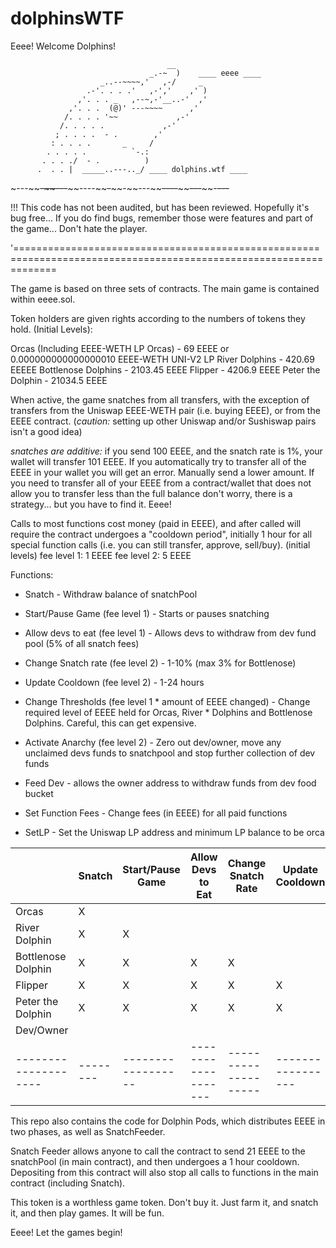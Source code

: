 # dolphinsWTF
Eeee! Welcome Dolphins! 


                                       __                         
                                   _.-~  )    ____ eeee ____      
                        _..--~~~~,'   ,-/     _                   
                     .-'. . . .'   ,-','    ,' )                  
                   ,'. . . _   ,--~,-'__..-'  ,'                  
                 ,'. . .  (@)' ---~~~~      ,'                    
                /. . . . '~~             ,-'                      
               /. . . . .             ,-'                         
              ; . . . .  - .        ,'                            
             : . . . .       _     /                              
            . . . . .          `-.:                               
           . . . ./  - .          )                               
          .  . . |  _____..---.._/ ____ dolphins.wtf ____         
~---~~~~-~~---~~~~----~~~~-~~~~-~~---~~~~----~~~~~~---~~~~-~~---~~
                                                                  
!!! This code has not been audited, but has been reviewed. Hopefully it's bug free... 
If you do find bugs, remember those were features and part of the game... Don't hate the player.

'===================================================================================================================

The game is based on three sets of contracts. The main game is contained within eeee.sol. 

Token holders are given rights according to the numbers of tokens they hold. 
(Initial Levels):

Orcas (Including EEEE-WETH LP Orcas) - 69 EEEE or 0.000000000000000010 EEEE-WETH UNI-V2 LP
River Dolphins - 420.69 EEEEE
Bottlenose Dolphins - 2103.45 EEEE
Flipper - 4206.9 EEEE
Peter the Dolphin - 21034.5 EEEE

When active, the game snatches from all transfers, with the exception of transfers from the Uniswap EEEE-WETH pair (i.e. buying EEEE), or from the EEEE contract.
(*caution:* setting up other Uniswap and/or Sushiswap pairs isn't a good idea)

*snatches are additive:* if you send 100 EEEE, and the snatch rate is 1%, your wallet will transfer 101 EEEE. If you automatically try to transfer all of the EEEE in your wallet you will get an error. Manually send a lower amount. If you need to transfer all of your EEEE from a contract/wallet that does not allow you to transfer less than the full balance don't worry, there is a strategy... but you have to find it. Eeee!

Calls to most functions cost money (paid in EEEE), and after called will require the contract undergoes a "cooldown period", initially 1 hour for all special function calls (i.e. you can still transfer, approve, sell/buy).
(initial levels)
fee level 1: 1 EEEE
fee level 2: 5 EEEE

Functions:
* Snatch - Withdraw balance of snatchPool
* Start/Pause Game (fee level 1) - Starts or pauses snatching
* Allow devs to eat (fee level 1) - Allows devs to withdraw from dev fund pool (5% of all snatch fees)
* Change Snatch rate (fee level 2) - 1-10% (max 3% for Bottlenose)
* Update Cooldown (fee level 2) - 1-24 hours
* Change Thresholds (fee level 1 * amount of EEEE changed) - Change required level of EEEE held for Orcas, River * Dolphins and Bottlenose Dolphins. Careful, this can get expensive.
* Activate Anarchy (fee level 2) - Zero out dev/owner, move any unclaimed devs funds to snatchpool and stop further collection of dev funds

* Feed Dev - allows the owner address to withdraw funds from dev food bucket
* Set Function Fees - Change fees (in EEEE) for all paid functions
* SetLP - Set the Uniswap LP address and minimum LP balance to be orca


|                    | Snatch | Start/Pause Game | Allow Devs to Eat | Change Snatch Rate | Update Cooldown | Change Thresholds | Activate Anarchy | Feed Dev | Set Function Fees | Set LP |
|--------------------|--------|------------------|-------------------|--------------------|-----------------|-------------------|------------------|----------|-------------------|--------|
| Orcas              |    X   |                  |                   |                    |                 |                   |                  |          |                   |        |
| River Dolphin      |    X   |         X        |                   |                    |                 |                   |                  |          |                   |        |
| Bottlenose Dolphin |    X   |         X        |         X         |          X         |                 |                   |                  |          |                   |        |
| Flipper            |    X   |         X        |         X         |          X         |        X        |         X         |                  |          |                   |        |
| Peter the Dolphin  |    X   |         X        |         X         |          X         |        X        |         X         |         X        |          |                   |        |
| Dev/Owner          |        |                  |                   |                    |                 |                   |                  |     X    |         X         |    X   |
|--------------------|--------|------------------|-------------------|--------------------|-----------------|-------------------|------------------|----------|-------------------|--------|

This repo also contains the code for Dolphin Pods, which distributes EEEE in two phases, as well as SnatchFeeder.

Snatch Feeder allows anyone to call the contract to send 21 EEEE to the snatchPool (in main contract), and then undergoes a 1 hour cooldown. Depositing from this contract will also stop all calls to functions in the main contract (including Snatch).



This token is a worthless game token. Don't buy it. Just farm it, and snatch it, and then play games. It will be fun. 

Eeee! Let the games begin!